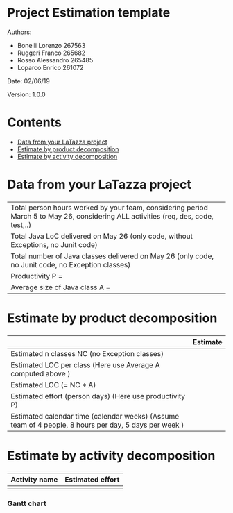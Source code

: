 # Project Estimation  template

Authors:
* Bonelli Lorenzo 267563  
* Ruggeri Franco 265682  
* Rosso Alessandro 265485  
* Loparco Enrico 261072  

Date: 02/06/19

Version: 1.0.0


# Contents

- [Data from your LaTazza project](#data-from-your-latazza-project)
- [Estimate by product decomposition](#estimate-by-product-decomposition)
- [Estimate by activity decomposition ](#estimate-by-activity-decomposition)


# Data from your LaTazza project

###

| | |
| ----------- | ------------------------------- | 
|         Total person hours  worked by your  team, considering period March 5 to May 26, considering ALL activities (req, des, code, test,..)    |   |             
|Total Java LoC delivered on May 26 (only code, without Exceptions, no Junit code) | |
| Total number of Java classes delivered on May 26 (only code, no Junit code, no Exception classes)| |
| Productivity P =| |
|Average size of Java class A = | |


# Estimate by product decomposition

### 

|             | Estimate                        |             
| ----------- | ------------------------------- |  
| Estimated n classes NC (no Exception classes)  |                             |             
| Estimated LOC per class  (Here use Average A computed above )      |                            | 
| Estimated LOC (= NC * A) | |
| Estimated effort  (person days) (Here use productivity P)  |                                      |      
| Estimated calendar time (calendar weeks) (Assume team of 4 people, 8 hours per day, 5 days per week ) |                    |               


# Estimate by activity decomposition

### 

|         Activity name    | Estimated effort    |             
| ----------- | ------------------------------- | 
| | |


### Gantt chart


